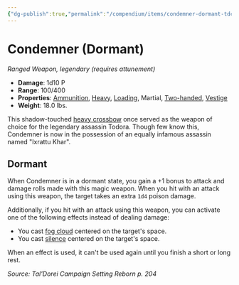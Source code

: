 ```yaml
---
{"dg-publish":true,"permalink":"/compendium/items/condemner-dormant-tdcsr/","tags":["compendium/src/5e/tdcsr","item/attunement/required","item/property/ammunition","item/property/heavy","item/property/loading","item/property/martial","item/property/two-handed","item/property/vestige","item/rarity/legendary","item/weapon/martial/ranged"]}
---
```


# Condemner (Dormant)
*Ranged Weapon, legendary (requires attunement)*  

- **Damage**: 1d10 P
- **Range**: 100/400
- **Properties**: [Ammunition](rules/item-properties.md#Ammunition), [Heavy](rules/item-properties.md#Heavy), [Loading](rules/item-properties.md#Loading), Martial, [Two-handed](rules/item-properties.md#Two-handed), [Vestige](rules/item-properties.md#Vestige)
- **Weight**: 18.0 lbs.

This shadow-touched [heavy crossbow](compendium/items/heavy-crossbow.md) once served as the weapon of choice for the legendary assassin Todora. Though few know this, Condemner is now in the possession of an equally infamous assassin named "Ixrattu Khar".

## Dormant

When Condemner is in a dormant state, you gain a +1 bonus to attack and damage rolls made with this magic weapon. When you hit with an attack using this weapon, the target takes an extra `1d4` poison damage.

Additionally, if you hit with an attack using this weapon, you can activate one of the following effects instead of dealing damage:

- You cast [fog cloud](compendium/spells/fog-cloud.md) centered on the target's space.  
- You cast [silence](compendium/spells/silence.md) centered on the target's space.  

When an effect is used, it can't be used again until you finish a short or long rest.

*Source: Tal'Dorei Campaign Setting Reborn p. 204*